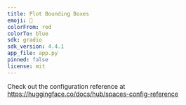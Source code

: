 ```yaml
---
title: Plot Bounding Boxes
emoji: 🏃
colorFrom: red
colorTo: blue
sdk: gradio
sdk_version: 4.4.1
app_file: app.py
pinned: false
license: mit
---
```


Check out the configuration reference at https://huggingface.co/docs/hub/spaces-config-reference
